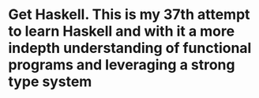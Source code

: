 # Get Haskell. This is my 37th attempt to learn Haskell and with it a more indepth understanding of functional programs and leveraging a strong type system
